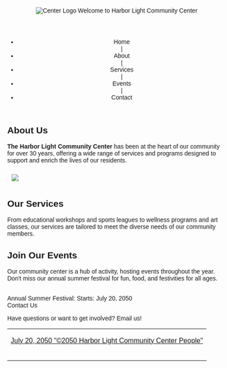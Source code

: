 <!DOCTYPE html> 
  <html> 
    <head> 
      <title>Harbor Light Community Center</title> 
    </head> 
  <body> 
<font face="Arial, sans-serif"> 
  <header> 
    <center><img src="https://edube.org/uploads/media/default/0001/04/logo.jpg" alt="Center 
      Logo"> 
    Welcome to Harbor Light Community Center</center> 
  </header>
  
  <header> 
   <ul>
    <li>Home</li> | <li>About</li> | <li>Services</li> | <li>Events</li> | <li>Contact</li>
   </ul>
  </header> 
    <nav class="banner"> 
  <a img src="https://edube.org/uploads/media/default/0001/04/decorative-banner.jpg" 
    alt="Decorative Banner"> </a>
  </nav> 
  <section> 
    <main>
<h1>About Us</h1> 
<p><strong>The Harbor Light Community Center</strong> has been at the heart of our community for over 
30 years, offering a wide range of services and programs designed to support and enrich the lives 
of our residents.</p> 
      
<p><img src="https://edube.org/uploads/media/default/0001/04/community-center.jpg" 
hspace="10" vspace="10"></p> 
</section> 
<section> 
<h1>Our Services</h1> 
<p>From educational workshops and sports leagues to wellness programs and art classes, 
our services are tailored to meet the diverse needs of our community members.</p> 
</section> 
<section> 
<h1>Join Our Events</h1> 
<p>Our community center is a hub of activity, hosting events throughout the year. Don't 
miss our annual summer festival for fun, food, and festivities for all ages.</p> 
<br> 
  <a itemtype="http://schema.org/Event" itemprop="description" itemprop="July 20, 2050">
  </main>
Annual Summer Festival: 
Starts: July 20, 2050 
</section> 
<footer> 
Contact Us 
<p>Have questions or want to get involved? Email us!</p> 
  <table width="100%" cellpadding="0" cellspacing="0" border="0">
<tr>
<td align="center">
<table width="600" cellpadding="0" cellspacing="0" border="0">
<a href="info@harborlight.com">
  <p>July 20, 2050 "©2050 Harbor Light Community Center People"</p>
</table>
</td>
</tr>
</table>
</footer>
  
</font> 
</body> 
</html>
